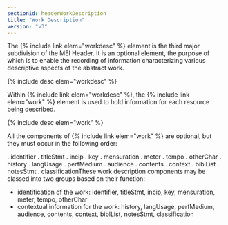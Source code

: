 ```yaml
---
sectionid: headerWorkDescription
title: "Work Description"
version: "v3"
---
```


The {% include link elem="workdesc" %} element is the third major subdivision of the MEI Header.
It is an optional element, the purpose of which is to enable the recording of information
characterizing various descriptive aspects of the abstract work.



{% include desc elem="workdesc" %}




Within {% include link elem="workdesc" %}, the {% include link elem="work" %} element is used to hold
information for each resource being described.



{% include desc elem="work" %}




All the components of {% include link elem="work" %} are optional, but they must occur in the
following order:

. identifier
. titleStmt
. incip
. key
. mensuration
. meter
. tempo
. otherChar
. history
. langUsage
. perfMedium
. audience
. contents
. context
. biblList
. notesStmt
. classificationThese work description components may be classed into two groups based on their function:
- identification of the work: identifier, titleStmt, incip, key, mensuration, meter,
tempo, otherChar
- contextual information for the work: history, langUsage, perfMedium, audience, contents,
context, biblList, notesStmt, classification


